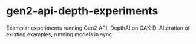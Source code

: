 # gen2-api-depth-experiments
Examplar experiments running Gen2 API, DepthAI on OAK-D. Alteration of existing examples, running models in sync
